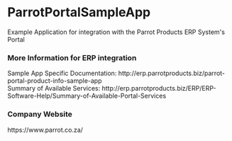 <h1>ParrotPortalSampleApp</h1>
Example Application for integration with the Parrot Products ERP System's Portal

<h3>More Information for ERP integration</h3>
Sample App Specific Documentation: http://erp.parrotproducts.biz/parrot-portal-product-info-sample-app
<br/>
Summary of Available Services: http://erp.parrotproducts.biz/ERP/ERP-Software-Help/Summary-of-Available-Portal-Services

<h3>Company Website</h3>
https://www.parrot.co.za/